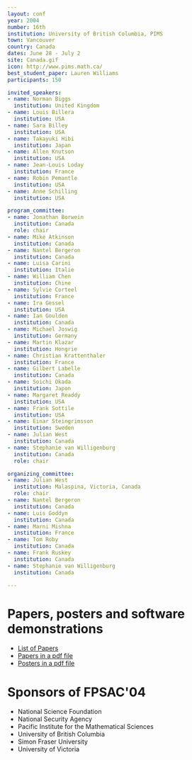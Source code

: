 ```yaml
---
layout: conf
year: 2004
number: 16th
institution: University of British Columbia, PIMS
town: Vancouver
country: Canada
dates: June 28 - July 2
site: Canada.gif
icon: http://www.pims.math.ca/
best_student_paper: Lauren Williams
participants: 150

invited_speakers:
- name: Norman Biggs
  institution: United Kingdom
- name: Louis Billera
  institution: USA
- name: Sara Billey
  institution: USA
- name: Takayuki Hibi
  institution: Japan
- name: Allen Knutson
  institution: USA
- name: Jean-Louis Loday
  institution: France
- name: Robin Pemantle
  institution: USA
- name: Anne Schilling
  institution: USA

program_committee:
- name: Jonathan Borwein
  institution: Canada
  role: chair
- name: Mike Atkinson
  institution: Canada
- name: Nantel Bergeron
  institution: Canada
- name: Luisa Carini
  institution: Italie
- name: William Chen
  institution: Chine
- name: Sylvie Corteel
  institution: France
- name: Ira Gessel
  institution: USA
- name: Ian Goulden
  institution: Canada
- name: Michael Joswig
  institution: Germany
- name: Martin Klazar
  institution: Hongrie
- name: Christian Krattenthaler
  institution: France
- name: Gilbert Labelle
  institution: Canada
- name: Soichi Okada
  institution: Japon
- name: Margaret Readdy
  institution: USA
- name: Frank Sottile
  institution: USA
- name: Einar Steingrimsson
  institution: Sweden
- name: Julian West
  institution: Canada
- name: Stephanie van Willigenburg
  institution: Canada
  role: chair

organizing_committee:
- name: Julian West
  institution: Malaspina, Victoria, Canada
  role: chair
- name: Nantel Bergeron
  institution: Canada
- name: Luis Goddyn
  institution: Canada
- name: Marni Mishna
  institution: France
- name: Tom Roby 
  institution: Canada
- name: Frank Ruskey
  institution: Canada
- name: Stephanie van Willigenburg
  institution: Canada

---
```


# Papers, posters and software demonstrations

- <A HREF="articles.html">List of Papers</A>
- <A HREF="papers.pdf">Papers in a pdf file</A>
- <A HREF="posters.pdf">Posters in a pdf file</A>

# Sponsors of FPSAC'04

- National Science Foundation
- National Security Agency
- Pacific Institute for the Mathematical Sciences
- University of British Columbia
- Simon Fraser University
- University of Victoria
